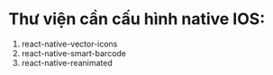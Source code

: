 # Thư viện cần cấu hình native IOS:
1. react-native-vector-icons
2. react-native-smart-barcode
3. react-native-reanimated